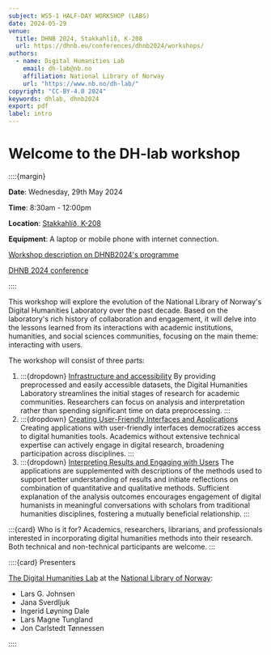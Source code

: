 ```yaml
---
subject: WS5-1 HALF-DAY WORKSHOP (LABS)
date: 2024-05-29
venue:
  title: DHNB 2024, Stakkahlíð, K-208
  url: https://dhnb.eu/conferences/dhnb2024/workshops/
authors:
  - name: Digital Humanities Lab
    email: dh-lab@nb.no
    affiliation: National Library of Norway
    url: "https://www.nb.no/dh-lab/"
copyright: "CC-BY-4.0 2024"
keywords: dhlab, dhnb2024
export: pdf
label: intro
---
```


# Welcome to the DH-lab workshop

::::{margin}

**Date**: Wednesday, 29th May 2024

**Time**: 8:30am - 12:00pm

**Location**: [Stakkahlíð, K-208](https://www.hi.is/stakkahlid)

**Equipment**: A laptop or mobile phone with internet connection.

[Workshop description on DHNB2024's programme](https://www.conftool.org/dhnb2024/index.php?page=browseSessions&form_session=103&presentations=show)

[DHNB 2024 conference](https://dhnb.eu/conferences/dhnb2024/practical-information/)

::::

This workshop will explore the evolution of the National Library of Norway's Digital Humanities Laboratory over the past decade. Based on the laboratory's rich history of collaboration and engagement, it will delve into the lessons learned from its interactions with academic institutions, humanities, and social sciences communities, focusing on the main theme: interacting with users.

The workshop will consist of three parts:

1. :::{dropdown} [Infrastructure and accessibility](#01-data-accessibility)
    By providing preprocessed and easily accessible datasets, the Digital Humanities Laboratory streamlines the initial stages of research for academic communities. Researchers can focus on analysis and interpretation rather than spending significant time on data preprocessing.
    :::
2. :::{dropdown} [Creating User-Friendly Interfaces and Applications](#02-user-friendly-interfaces)
    Creating applications with user-friendly interfaces democratizes access to digital humanities tools. Academics without extensive technical expertise can actively engage in digital research, broadening participation across disciplines.
    :::
3. :::{dropdown} [Interpreting Results and Engaging with Users](#03-combining-methods)
    The applications are supplemented with descriptions of the methods used to support better understanding of results and initiate reflections on combination of quantitative and qualitative methods. Sufficient explanation of the analysis outcomes encourages engagement of digital humanists in meaningful conversations with scholars from traditional humanities disciplines, fostering a mutually beneficial relationship.
    :::

:::{card} Who is it for?
Academics, researchers, librarians, and professionals interested in incorporating digital humanities methods into their research. Both technical and non-technical participants are welcome.
:::

::::{card} Presenters

[The Digital Humanities Lab](https://www.nb.no/dh-lab/) at the [National Library of Norway](https://www.nb.no/):

* Lars G. Johnsen
* Jana Sverdljuk
* Ingerid Løyning Dale
* Lars Magne Tungland
* Jon Carlstedt Tønnessen

::::
